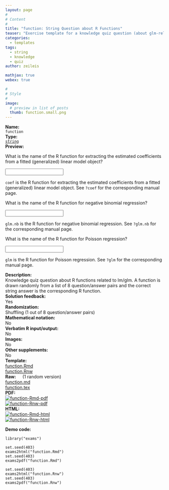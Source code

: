 ```yaml
---
layout: page
#
# Content
#
title: "function: String Question about R Functions"
teaser: "Exercise template for a knowledge quiz question (about glm-related R functions) where the correct answer has to match exactly a given string."
categories:
  - templates
tags:
  - string
  - knowledge
  - quiz
author: zeileis

mathjax: true
webex: true

#
# Style
#
image:
  # preview in list of posts
  thumb: function.small.png
---
```


<div class='row t1 b1'>
  <div class='medium-4 columns'><b>Name:</b></div>
  <div class='medium-8 columns'><code class="highlighter-rouge">function</code></div>
</div>
<div class='row t1 b1'>
  <div class='medium-4 columns'><b>Type:</b></div>
  <div class='medium-8 columns'><a href="{{ site.url }}/tag/string/"><code class="highlighter-rouge">string</code></a></div>
</div>


<div class='row t20 b1'>
  <div class='medium-4 columns'><b>Preview:</b></div>
  <div class='medium-8 columns'><div class="webex-group">
<div class="webex-question">
<div class="webex-check webex-box">
<p>What is the name of the R function for extracting the estimated coefficients from a fitted (generalized) linear model object?</p>
<p><input class='webex-solveme' id='webex-26f23ba61d0010ccc7bbcde06cbdeac7' size='20' data-answer='aRQFXVYEQ2s='/></p>
</div>
<div class="webex-solution">
<p><code>coef</code> is the R function for extracting the estimated coefficients from a fitted (generalized) linear model object. See <code>?coef</code> for the corresponding manual page.</p>
</div>
</div>
<div class="webex-question">
<div class="webex-check webex-box">
<p>What is the name of the R function for negative binomial regression?</p>
<p><input class='webex-solveme' id='webex-57e26796be10069fe6ab4be7418c76f4' size='20' data-answer='bhUCXlsZV1RAOA=='/></p>
</div>
<div class="webex-solution">
<p><code>glm.nb</code> is the R function for negative binomial regression. See <code>?glm.nb</code> for the corresponding manual page.</p>
</div>
</div>
<div class="webex-question">
<div class="webex-check webex-box">
<p>What is the name of the R function for Poisson regression?</p>
<p><input class='webex-solveme' id='webex-a62942329f310d45dd18e9ec878fabc9' size='20' data-answer='OhRVVVkQbg=='/></p>
</div>
<div class="webex-solution">
<p><code>glm</code> is the R function for Poisson regression. See <code>?glm</code> for the corresponding manual page.</p>
</div>
</div>
</div></div>
</div>

<div class='row t20 b1'>
  <div class='medium-4 columns'><b>Description:</b></div>
  <div class='medium-8 columns'>Knowledge quiz question about R functions related to lm/glm. A function is drawn randomly from a list of 8 question/answer pairs and the correct string answer is the corresponding R function.</div>
</div>
<div class='row t1 b1'>
  <div class='medium-4 columns'><b>Solution feedback:</b></div>
  <div class='medium-8 columns'>Yes</div>
</div>
<div class='row t1 b1'>
  <div class='medium-4 columns'><b>Randomization:</b></div>
  <div class='medium-8 columns'>Shuffling (1 out of 8 question/answer pairs)</div>
</div>
<div class='row t1 b1'>
  <div class='medium-4 columns'><b>Mathematical notation:</b></div>
  <div class='medium-8 columns'>No</div>
</div>
<div class='row t1 b1'>
  <div class='medium-4 columns'><b>Verbatim R input/output:</b></div>
  <div class='medium-8 columns'>No</div>
</div>
<div class='row t1 b1'>
  <div class='medium-4 columns'><b>Images:</b></div>
  <div class='medium-8 columns'>No</div>
</div>
<div class='row t1 b1'>
  <div class='medium-4 columns'><b>Other supplements:</b></div>
  <div class='medium-8 columns'>No</div>
</div>

<div class='row t20 b1'>
  <div class='medium-4 columns'><b>Template:</b></div>
  <div class='medium-4 columns'><a href="{{ site.url }}/assets/posts/2017-08-14-function//function.Rmd">function.Rmd</a></div>
  <div class='medium-4 columns'><a href="{{ site.url }}/assets/posts/2017-08-14-function//function.Rnw">function.Rnw</a></div>
</div>
<div class='row t1 b1'>
  <div class='medium-4 columns'><b>Raw:</b> (1 random version)</div>
  <div class='medium-4 columns'><a href="{{ site.url }}/assets/posts/2017-08-14-function//function.md" >function.md</a></div>
  <div class='medium-4 columns'><a href="{{ site.url }}/assets/posts/2017-08-14-function//function.tex">function.tex</a></div>
</div>
<div class='row t1 b1'>
  <div class='medium-4 columns'><b>PDF:</b></div>
  <div class='medium-4 columns'><a href="{{ site.url }}/assets/posts/2017-08-14-function//function-Rmd.pdf"><img src="{{ site.url }}/assets/posts/2017-08-14-function//function-Rmd-pdf.png" alt="function-Rmd-pdf"/></a></div>
  <div class='medium-4 columns'><a href="{{ site.url }}/assets/posts/2017-08-14-function//function-Rnw.pdf"><img src="{{ site.url }}/assets/posts/2017-08-14-function//function-Rnw-pdf.png" alt="function-Rnw-pdf"/></a></div>
</div>
<div class='row t1 b20'>
  <div class='medium-4 columns'><b>HTML:</b></div>
  <div class='medium-4 columns'><a href="{{ site.url }}/assets/posts/2017-08-14-function//function-Rmd.html"><img src="{{ site.url }}/assets/posts/2017-08-14-function//function-Rmd-html.png" alt="function-Rmd-html"/></a></div>
  <div class='medium-4 columns'><a href="{{ site.url }}/assets/posts/2017-08-14-function//function-Rnw.html"><img src="{{ site.url }}/assets/posts/2017-08-14-function//function-Rnw-html.png" alt="function-Rnw-html"/></a></div>
</div>



**Demo code:**

<pre><code class="prettyprint ">library(&quot;exams&quot;)

set.seed(403)
exams2html(&quot;function.Rmd&quot;)
set.seed(403)
exams2pdf(&quot;function.Rmd&quot;)

set.seed(403)
exams2html(&quot;function.Rnw&quot;)
set.seed(403)
exams2pdf(&quot;function.Rnw&quot;)</code></pre>
